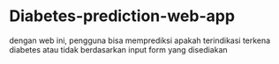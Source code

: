 # Diabetes-prediction-web-app
dengan web ini, pengguna bisa memprediksi apakah terindikasi terkena diabetes atau tidak berdasarkan input form yang disediakan
